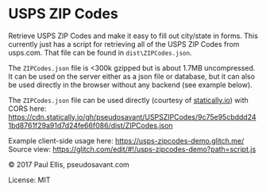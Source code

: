 # USPS ZIP Codes
Retrieve USPS ZIP Codes and make it easy to fill out city/state in forms. This currently just has a script for retrieving all of the USPS ZIP Codes from usps.com. That file can be found in `dist\ZIPCodes.json`.

The `ZIPCodes.json` file is <300k gzipped but is about 1.7MB uncompressed. It can be used on the server either as a json file or database, but it can also be used directly in the browser without any backend (see example below).

The `ZIPCodes.json` file can be used directly (courtesy of [statically.io](https://statically.io/)) with CORS here: https://cdn.statically.io/gh/pseudosavant/USPSZIPCodes/9c75e95cbddd241bd8761f29a91d7d24fe66f086/dist/ZIPCodes.json

Example client-side usage here: https://usps-zipcodes-demo.glitch.me/
Source view: https://glitch.com/edit/#!/usps-zipcodes-demo?path=script.js

© 2017 Paul Ellis, pseudosavant.com

License: MIT
